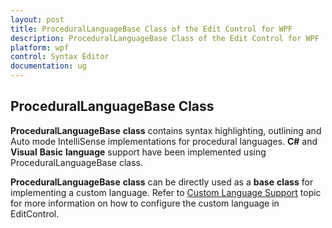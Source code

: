 ```yaml
---
layout: post
title: ProceduralLanguageBase Class of the Edit Control for WPF
description: ProceduralLanguageBase Class of the Edit Control for WPF
platform: wpf
control: Syntax Editor
documentation: ug
---
```


## ProceduralLanguageBase Class  

**ProceduralLanguageBase** **class** contains syntax highlighting, outlining and Auto mode IntelliSense implementations for procedural languages. **C#** and **Visual** **Basic** **language** support have been implemented using ProceduralLanguageBase class. 

**ProceduralLanguageBase** **class** can be directly used as a **base** **class** for implementing a custom language. Refer to [Custom Language Support](https://help.syncfusion.com/wpf/syntaxeditor/language-support/custom-language-support) topic for more information on how to configure the custom language in EditControl. 

